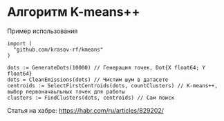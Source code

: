 # Алгоритм K-means++

Пример использования

```
import (
  "github.com/krasov-rf/kmeans"
)

dots := GenerateDots(10000) // Генерация точек, Dot{X float64; Y float64}
dots = CleanEmissions(dots) // Чистим шум в датасете
centroids := SelectFirstCentroids(dots, countClusters) // K-means++, выбор первоначаьльных точек для работы
clusters := FindClusters(dots, centroids) // Сам поиск
```

 Статья на хабре: https://habr.com/ru/articles/829202/
